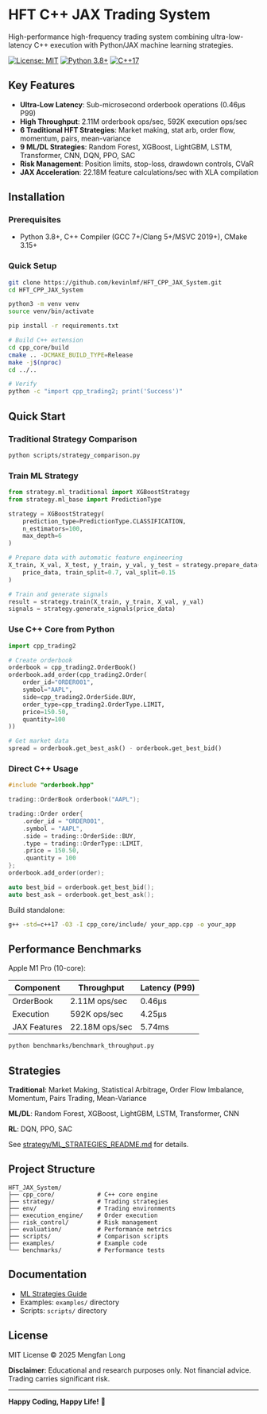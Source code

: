 # HFT C++ JAX Trading System

High-performance high-frequency trading system combining ultra-low-latency C++ execution with Python/JAX machine learning strategies.

[![License: MIT](https://img.shields.io/badge/License-MIT-yellow.svg)](https://opensource.org/licenses/MIT)
[![Python 3.8+](https://img.shields.io/badge/python-3.8+-blue.svg)](https://www.python.org/downloads/)
[![C++17](https://img.shields.io/badge/C++-17-blue.svg)](https://en.cppreference.com/w/cpp/17)

## Key Features

- **Ultra-Low Latency**: Sub-microsecond orderbook operations (0.46µs P99)
- **High Throughput**: 2.11M orderbook ops/sec, 592K execution ops/sec
- **6 Traditional HFT Strategies**: Market making, stat arb, order flow, momentum, pairs, mean-variance
- **9 ML/DL Strategies**: Random Forest, XGBoost, LightGBM, LSTM, Transformer, CNN, DQN, PPO, SAC
- **Risk Management**: Position limits, stop-loss, drawdown controls, CVaR
- **JAX Acceleration**: 22.18M feature calculations/sec with XLA compilation

## Installation

### Prerequisites
- Python 3.8+, C++ Compiler (GCC 7+/Clang 5+/MSVC 2019+), CMake 3.15+

### Quick Setup

```bash
git clone https://github.com/kevinlmf/HFT_CPP_JAX_System.git
cd HFT_CPP_JAX_System

python3 -m venv venv
source venv/bin/activate

pip install -r requirements.txt

# Build C++ extension
cd cpp_core/build
cmake .. -DCMAKE_BUILD_TYPE=Release
make -j$(nproc)
cd ../..

# Verify
python -c "import cpp_trading2; print('Success')"
```

## Quick Start

### Traditional Strategy Comparison

```bash
python scripts/strategy_comparison.py
```

### Train ML Strategy

```python
from strategy.ml_traditional import XGBoostStrategy
from strategy.ml_base import PredictionType

strategy = XGBoostStrategy(
    prediction_type=PredictionType.CLASSIFICATION,
    n_estimators=100,
    max_depth=6
)

# Prepare data with automatic feature engineering
X_train, X_val, X_test, y_train, y_val, y_test = strategy.prepare_data(
    price_data, train_split=0.7, val_split=0.15
)

# Train and generate signals
result = strategy.train(X_train, y_train, X_val, y_val)
signals = strategy.generate_signals(price_data)
```

### Use C++ Core from Python

```python
import cpp_trading2

# Create orderbook
orderbook = cpp_trading2.OrderBook()
orderbook.add_order(cpp_trading2.Order(
    order_id="ORDER001",
    symbol="AAPL",
    side=cpp_trading2.OrderSide.BUY,
    order_type=cpp_trading2.OrderType.LIMIT,
    price=150.50,
    quantity=100
))

# Get market data
spread = orderbook.get_best_ask() - orderbook.get_best_bid()
```

### Direct C++ Usage

```cpp
#include "orderbook.hpp"

trading::OrderBook orderbook("AAPL");

trading::Order order{
    .order_id = "ORDER001",
    .symbol = "AAPL",
    .side = trading::OrderSide::BUY,
    .type = trading::OrderType::LIMIT,
    .price = 150.50,
    .quantity = 100
};
orderbook.add_order(order);

auto best_bid = orderbook.get_best_bid();
auto best_ask = orderbook.get_best_ask();
```

Build standalone:
```bash
g++ -std=c++17 -O3 -I cpp_core/include/ your_app.cpp -o your_app
```

## Performance Benchmarks

Apple M1 Pro (10-core):

| Component | Throughput | Latency (P99) |
|-----------|------------|---------------|
| OrderBook | 2.11M ops/sec | 0.46µs |
| Execution | 592K ops/sec | 4.25µs |
| JAX Features | 22.18M ops/sec | 5.74ms |

```bash
python benchmarks/benchmark_throughput.py
```

## Strategies

**Traditional**: Market Making, Statistical Arbitrage, Order Flow Imbalance, Momentum, Pairs Trading, Mean-Variance

**ML/DL**: Random Forest, XGBoost, LightGBM, LSTM, Transformer, CNN

**RL**: DQN, PPO, SAC

See [strategy/ML_STRATEGIES_README.md](strategy/ML_STRATEGIES_README.md) for details.

## Project Structure

```
HFT_JAX_System/
├── cpp_core/            # C++ core engine
├── strategy/            # Trading strategies
├── env/                 # Trading environments
├── execution_engine/    # Order execution
├── risk_control/        # Risk management
├── evaluation/          # Performance metrics
├── scripts/             # Comparison scripts
├── examples/            # Example code
└── benchmarks/          # Performance tests
```

## Documentation

- [ML Strategies Guide](strategy/ML_STRATEGIES_README.md)
- Examples: `examples/` directory
- Scripts: `scripts/` directory

## License

MIT License © 2025 Mengfan Long

**Disclaimer**: Educational and research purposes only. Not financial advice. Trading carries significant risk.

---

**Happy Coding, Happy Life!** 🚀

